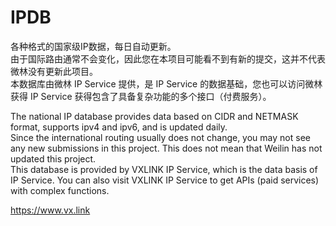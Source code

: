 # IPDB
各种格式的国家级IP数据，每日自动更新。    
由于国际路由通常不会变化，因此您在本项目可能看不到有新的提交，这并不代表微林没有更新此项目。    
本数据库由微林 IP Service 提供，是 IP Service 的数据基础，您也可以访问微林获得 IP Service 获得包含了具备复杂功能的多个接口（付费服务）。   
  
The national IP database provides data based on CIDR and NETMASK format, supports ipv4 and ipv6, and is updated daily.  
Since the international routing usually does not change, you may not see any new submissions in this project. This does not mean that Weilin has not updated this project.    
This database is provided by VXLINK IP Service, which is the data basis of IP Service. You can also visit VXLINK IP Service to get APIs (paid services) with complex functions.    

https://www.vx.link   
